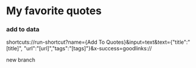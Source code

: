 # My favorite quotes

### add to data

shortcuts://run-shortcut?name={Add To Quotes}&input=text&text={"title":"[title]", "url":"[url]","tags":"[tags]"}&x-success=goodlinks://

new branch
